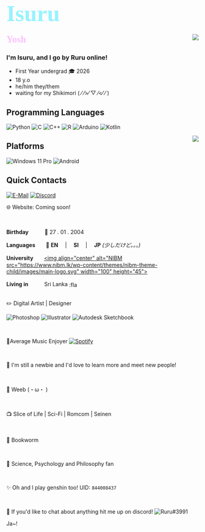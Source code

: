 <!-- Intro-->
# <b><div style="color:#96f3fe;font-family:'Bahnschrift';font-size:60px;align:centre">Isuru</div></b>

<img align="right" src="https://github-readme-stats.vercel.app/api?username=Isuru2701&count_private=true&text_color=ffffff&bg_color=DEG,02a4b5,b202b5&custom_title=Fr?&include_all_commits_disable=true&title_color=ffffff">


<b><div style="color:#fdc0fe;font-family:'Bahnschrift';font-size:25px">Yosh👋</div></b>


### I'm Isuru, and I go by **Ruru** online!

- First Year undergrad 🎓 2026
- 18 y.o 
- he/him they/them
- waiting for my Shikimori ( ⁄ ⁄>⁄ ▽ ⁄<⁄ ⁄ )

<!--programming languages-->

## Programming Languages
![Python](https://img.shields.io/badge/-Python-02a4b5?style=flat-square&logo=python&logoColor=fff)
![C](https://img.shields.io/badge/-C-fdc0fd?style=flat-square&logo=C&logoColor=fff)
![C++](https://img.shields.io/badge/-C%2b%2b-e843e3?style=flat-square&logo=C%2b%2b&logoColor=fff)
![R](https://img.shields.io/badge/-R-8c9aff?style=flat-square&logo=R&logoColor=fff)
![Arduino](https://img.shields.io/badge/-Arduino-3776ab?style=flat-square&logo=arduino&logoColor=fff)
![Kotlin](https://img.shields.io/badge/-Kotlin-c68cff?style=flat-square&logo=kotlin&logoColor=fff)

<img align="right" src="https://github-readme-stats.vercel.app/api/top-langs?username=Isuru2701&hide_border=false&title_color=fff&bg_color=DEG,02a4b5,b202b5&text_color=ffffff&count_private=true&hide=TeX,HTML&layout=compact">



## Platforms
![Windows 11 Pro](https://img.shields.io/badge/Windows%2011%20Pro-02a4b5?style=flat&logo=windows&logoColor=ffffff)
![Android](https://img.shields.io/badge/Android-b202b5?style=flat&logo=android&logoColor=ffffff)



## Quick Contacts
[![E-Mail](https://img.shields.io/badge/Isuru-b202b5?style=flat-square&logo=gmail&logoColor=white&labelColor=b202b5)](mailto:isuruyahampath1@gmail.com)
[![Discord](https://img.shields.io/badge/Server-02a4b5?style=flat-square&logo=discord&logoColor=white&labelColor=02a4b5)](https://discord.gg/UBGgbrw)


🌐 Website: Coming soon!

<br>

**Birthday**　　　🎂 27 . 01 . 2004 

**Languages**　　💬 **EN** 　|　 **SI**　 |　 **JP** *(少しだけど。。。)*

**University**　　[<img align="center" alt="NIBM src="https://www.nibm.lk/wp-content/themes/nibm-theme-child/images/main-logo.svg" width="100" height="45">](https://www.nibm.lk/)

**Living in**　　　Sri Lanka [<img align="center" src="https://www.worldatlas.com/img/flag/lk-flag.jpg" width="25" height="16" alt=":flag_lk:">](https://goo.gl/maps/L619iNA4ZNupucj27)


<br>
✏️  Digital Artist | Designer

![Photoshop](https://img.shields.io/badge/-Ps-101112?style=flat-square&logo=adobe&logoColor=3a88e0)
![Illustrator](https://img.shields.io/badge/-Ai-101112?style=flat-square&logo=adobe&logoColor=e0823f)
![Autodesk Sketchbook](https://img.shields.io/badge/-Autodesk%20Sketchbook-3b3a39?style=flat-square&logo=autodesk&logoColor=ed6445)

<br>


🎵Average Music Enjoyer  [![Spotify](https://img.shields.io/badge/Spotify-1DB954?style=flat&logo=spotify&logoColor=white&labelColor=1DB954)](https://open.spotify.com/user/20yg8tckyrqdgvbq3ozfd6q13?si=3f2aced22f494f5d)  

<!--Interests-->
<br>

📰  I'm still a newbie and I'd love to learn more and meet new people!
<br>


<br>

🍙  Weeb (・ω・ )

<br>

📺  Slice of Life |  Sci-Fi |  Romcom | Seinen

<br>

📙  Bookworm

<br>

🧪  Science, Psychology and Philosophy fan


<br>

✨  Oh and I play genshin too! UID: ``844008437``

<br>

🦜  If you'd like to chat about anything hit me up on discord!
![Ruru#3991](https://img.shields.io/badge/Ruru%233991-6832e3?style=flat-square&logo=discord&logoColor=white&labelColor=6832e3)

Ja~!



<!-->
